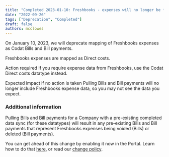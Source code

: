 ```yaml
---
title: "Completed 2023-01-10: Freshbooks - expenses will no longer be fetched as bills and bill payments"
date: "2022-09-26"
tags: ["Deprecation", "Completed"]
draft: false
authors: mcclowes
---
```


On January 10, 2023, we will deprecate mapping of Freshbooks expenses as Codat Bills and Bill payments.

<!--truncate-->

Freshbooks expenses are mapped as Direct costs.

Action required
If you require expense data from Freshbooks, use the Codat Direct costs datatype instead.

Expected impact if no action is taken
Pulling Bills and Bill payments will no longer include Freshbooks expense data, so you may not see the data you expect.

### Additional information

Pulling Bills and Bill payments for a Company with a pre-existing completed data sync (for these datatypes) will result in any pre-existing Bills and Bill payments that represent Freshbooks expenses being voided (Bills) or deleted (Bill payments).

You can get ahead of this change by enabling it now in the Portal. Learn how to do that [here](https://docs.codat.io/other/portal/developers), or read our [change policy](https://docs.codat.io/introduction/change-policy).